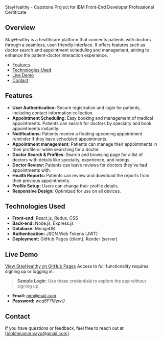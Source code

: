 StayHealthy - Capstone Project for IBM Front-End Developer Professional Certificate

## Overview
StayHealthy is a healthcare platform that connects patients with doctors through a seamless, user-friendly interface. It offers features such as doctor search and appointment scheduling and management, aiming to enhance the patient-doctor interaction experience.

- [Features](#features)
- [Technologies Used](#technologies-used)
- [Live Demo](#live-demo)
- [Contact](#contact)

## Features
- **User Authentication:** Secure registration and login for patients, including contact information collection.
- **Appointment Scheduling:** Easy booking and management of medical appointments. Patients can search for doctors by specialty and book appointments instantly.
- **Notifications:** Patients receive a floating upcoming appointment reminder if they have scheduled appointments.
- **Appointment management:** Patients can manage their appointments in their profile or while searching for a doctor.
- **Doctor Search & Profiles:** Search and browsing page for a list of doctors with details like specialty, experience, and ratings.
- **Doctor Review:** Patients can leave reviews for doctors they’ve had appointments with.
- **Health Reports:** Patients can review and download the reports from their previous appointments.
- **Profile Setup:** Users can change their profile details.  
- **Responsive Design:** Optimized for use on all devices.

## Technologies Used
- **Front-end:** React.js, Redux, CSS
- **Back-end:** Node.js, Express.js
- **Database:** MongoDB
- **Authentication:** JSON Web Tokens (JWT)
- **Deployment:** GitHub Pages (client), Render (server)

## Live Demo
[View StayHealthy on GitHub Pages](https://blokhinamaria.github.io/StayHealthy/)
Access to full functionality requires signing up or logging in.

> **Sample Login:** Use these credentials to explore the app without signing up:
- **Email:** mm@mail.com  
- **Password:** $wcq6F7Mzw$U

## Contact
If you have questions or feedback, feel free to reach out at [blokhinamariyayu@gmail.com].
